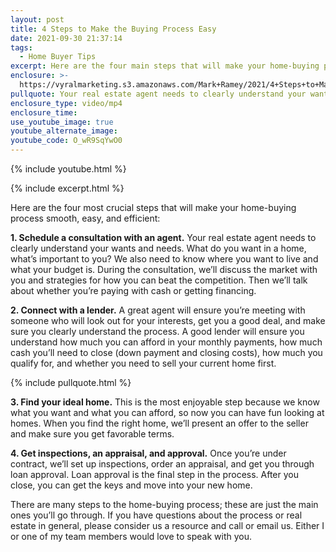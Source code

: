 ```yaml
---
layout: post
title: 4 Steps to Make the Buying Process Easy
date: 2021-09-30 21:37:14
tags:
  - Home Buyer Tips
excerpt: Here are the four main steps that will make your home-buying process easy.
enclosure: >-
  https://vyralmarketing.s3.amazonaws.com/Mark+Ramey/2021/4+Steps+to+Make+the+Buying+Process+Easy.mp4
pullquote: Your real estate agent needs to clearly understand your wants and needs.
enclosure_type: video/mp4
enclosure_time:
use_youtube_image: true
youtube_alternate_image:
youtube_code: O_wR9SqYwO0
---
```

{% include youtube.html %}

{% include excerpt.html %}

Here are the four most crucial steps that will make your home-buying process smooth, easy, and efficient:

**1\. Schedule a consultation with an agent.** Your real estate agent needs to clearly understand your wants and needs. What do you want in a home, what’s important to you? We also need to know where you want to live and what your budget is. During the consultation, we’ll discuss the market with you and strategies for how you can beat the competition. Then we’ll talk about whether you’re paying with cash or getting financing.

**2\. Connect with a lender.** A great agent will ensure you’re meeting with someone who will look out for your interests, get you a good deal, and make sure you clearly understand the process. A good lender will ensure you understand how much you can afford in your monthly payments, how much cash you’ll need to close (down payment and closing costs), how much you qualify for, and whether you need to sell your current home first.

{% include pullquote.html %}

**3\. Find your ideal home.** This is the most enjoyable step because we know what you want and what you can afford, so now you can have fun looking at homes. When you find the right home, we’ll present an offer to the seller and make sure you get favorable terms.

**4\. Get inspections, an appraisal, and approval.** Once you’re under contract, we’ll set up inspections, order an appraisal, and get you through loan approval. Loan approval is the final step in the process. After you close, you can get the keys and move into your new home.&nbsp;

There are many steps to the home-buying process; these are just the main ones you’ll go through. If you have questions about the process or real estate in general, please consider us a resource and call or email us. Either I or one of my team members would love to speak with you.

